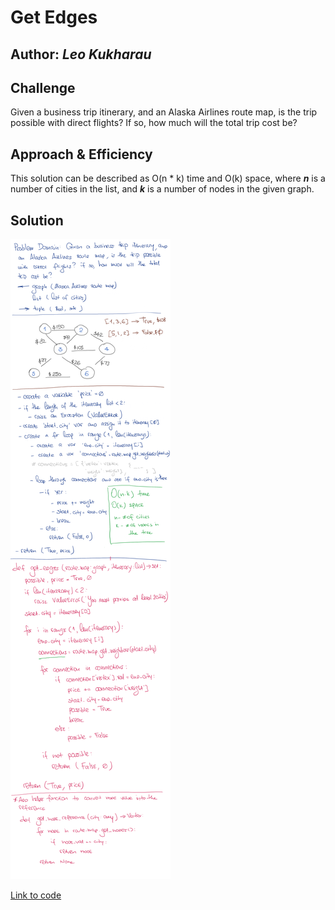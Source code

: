 # Get Edges

## Author: _Leo Kukharau_

## Challenge

Given a business trip itinerary, and an Alaska Airlines route map, is the trip possible with direct flights? If so, how much will the total trip cost be?

## Approach & Efficiency

This solution can be described as O(n * k) time and O(k) space, where _**n**_ is a number of cities in the list, and _**k**_ is a number of nodes in the given graph.

## Solution

<img src="../../assets/get_edges.png" alt="Whiteboard Solution" style="max-width:100%;">

<a href="./get_edges.py">Link to code</a>
